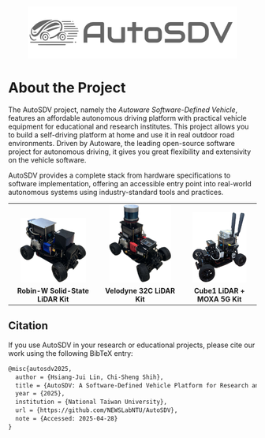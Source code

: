 <figure style="text-align: center">
	<img src="./figures/logo/logo_brand_gray.png" alt="The AutoSDV Project logo">
</figure>

# About the Project

The AutoSDV project, namely the *Autoware Software-Defined Vehicle*, features an affordable autonomous driving platform with practical vehicle equipment for educational and research institutes. This project allows you to build a self-driving platform at home and use it in real outdoor road environments. Driven by Autoware, the leading open-source software project for autonomous driving, it gives you great flexibility and extensivity on the vehicle software.

AutoSDV provides a complete stack from hardware specifications to software implementation, offering an accessible entry point into real-world autonomous systems using industry-standard tools and practices.

<table align="center" border="0">
  <tr>
    <td align="center" valign="bottom">
      <a href="figures/model_robin-w.webp" target="_blank">
        <img src="figures/model_robin-w.webp" alt="Robin-W Solid-State LiDAR Kit" width="80%"/>
      </a>
    </td>
    <td align="center" valign="bottom">
      <a href="figures/model_velodyne_32c.webp" target="_blank">
        <img src="figures/model_velodyne_32c.webp" alt="Velodyne 32C LiDAR Kit" width="80%"/>
      </a>
    </td>
    <td align="center" valign="bottom">
      <a href="figures/model_cube1_moxa-5g.webp" target="_blank">
        <img src="figures/model_cube1_moxa-5g.webp" alt="Blickfeld Cube1 + MOXA 5G Kit" width="80%"/>
      </a>
    </td>
  </tr>
  <tr>
    <td align="center">
      <b>Robin-W Solid-State LiDAR Kit</b>
    </td>
    <td align="center">
      <b>Velodyne 32C LiDAR Kit</b>
    </td>
    <td align="center">
      <b>Cube1 LiDAR + MOXA 5G Kit</b>
    </td>
  </tr>
</table>


## Citation

If you use AutoSDV in your research or educational projects, please cite our work using the following BibTeX entry:

```latex
@misc{autosdv2025,
  author = {Hsiang-Jui Lin, Chi-Sheng Shih},
  title = {AutoSDV: A Software-Defined Vehicle Platform for Research and Education},
  year = {2025},
  institution = {National Taiwan University},
  url = {https://github.com/NEWSLabNTU/AutoSDV},
  note = {Accessed: 2025-04-28}
}
```
